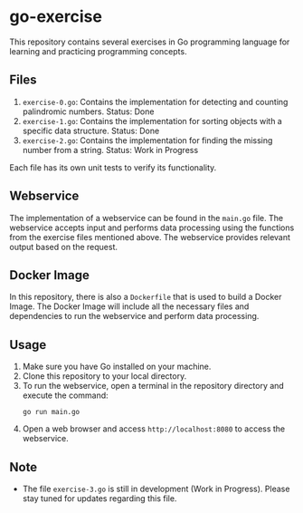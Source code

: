 # go-exercise

This repository contains several exercises in Go programming language for learning and practicing programming concepts.

## Files

1. `exercise-0.go`: Contains the implementation for detecting and counting palindromic numbers. Status: Done
2. `exercise-1.go`: Contains the implementation for sorting objects with a specific data structure. Status: Done
3. `exercise-2.go`: Contains the implementation for finding the missing number from a string. Status: Work in Progress

Each file has its own unit tests to verify its functionality.

## Webservice

The implementation of a webservice can be found in the `main.go` file. The webservice accepts input and performs data processing using the functions from the exercise files mentioned above. The webservice provides relevant output based on the request.

## Docker Image

In this repository, there is also a `Dockerfile` that is used to build a Docker Image. The Docker Image will include all the necessary files and dependencies to run the webservice and perform data processing.

## Usage

1. Make sure you have Go installed on your machine.
2. Clone this repository to your local directory.
3. To run the webservice, open a terminal in the repository directory and execute the command:
   ```
   go run main.go
   ```
4. Open a web browser and access `http://localhost:8080` to access the webservice.


## Note

- The file `exercise-3.go` is still in development (Work in Progress). Please stay tuned for updates regarding this file.
